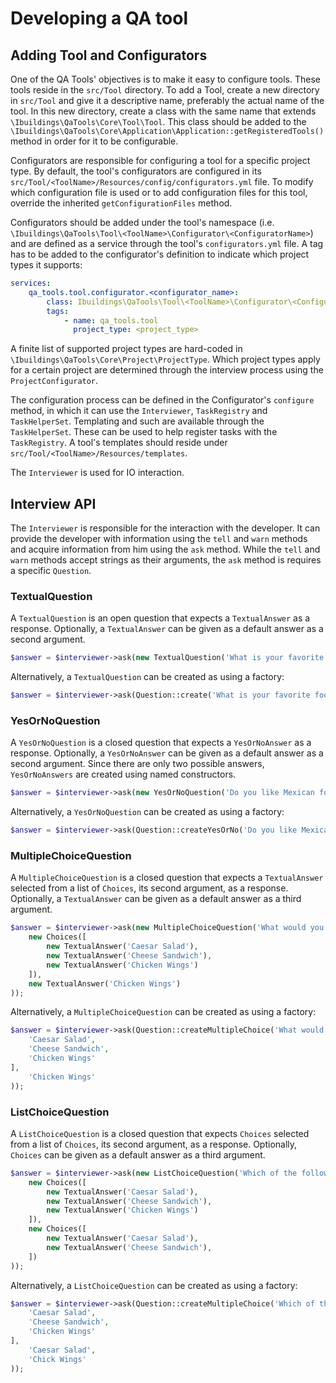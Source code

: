 Developing a QA tool
====================

## Adding Tool and Configurators
One of the QA Tools' objectives is to make it easy to configure tools.
These tools reside in the `src/Tool` directory.
To add a Tool, create a new directory in `src/Tool` and give it a descriptive name, preferably the actual name of the tool.
In this new directory, create a class with the same name that extends `\Ibuildings\QaTools\Core\Tool\Tool`. 
This class should be added to the `\Ibuildings\QaTools\Core\Application\Application::getRegisteredTools()` 
method in order for it to be configurable.

Configurators are responsible for configuring a tool for a specific project type.
By default, the tool's configurators are configured in its `src/Tool/<ToolName>/Resources/config/configurators.yml` file. 
To modify which configuration file is used or to add configuration files for this tool, 
override the inherited `getConfigurationFiles` method.

Configurators should be added under the tool's namespace (i.e. `\Ibuildings\QaTools\Tool\<ToolName>\Configurator\<ConfiguratorName>`) and
are defined as a service through the tool's `configurators.yml` file. 
A tag has to be added to the configurator's definition to indicate which project types it supports:

```yaml
services:
    qa_tools.tool.configurator.<configurator_name>:
        class: Ibuildings\QaTools\Tool\<ToolName>\Configurator\<ConfiguratorName>
        tags:
            - name: qa_tools.tool
              project_type: <project_type>
```

A finite list of supported project types are hard-coded in `\Ibuildings\QaTools\Core\Project\ProjectType`.
Which project types apply for a certain project are determined through the interview process using the `ProjectConfigurator`.

The configuration process can be defined in the Configurator's `configure`
method, in which it can use the `Interviewer`, `TaskRegistry` and
`TaskHelperSet`. Templating and such are available through the `TaskHelperSet`.
These can be used to help register tasks with the `TaskRegistry`. A tool's
templates should reside under `src/Tool/<ToolName>/Resources/templates`.

The `Interviewer` is used for IO interaction.

## Interview API
The `Interviewer` is responsible for the interaction with the developer. It can provide the developer with information using the
`tell` and `warn` methods and acquire information from him using the `ask` method. While the `tell` and `warn` methods
accept strings as their arguments, the `ask` method is requires a specific `Question`.

### TextualQuestion
A `TextualQuestion` is an open question that expects a `TextualAnswer` as a response. 
Optionally, a `TextualAnswer` can be given as a default answer as a second argument.

```php
$answer = $interviewer->ask(new TextualQuestion('What is your favorite food?', new TextualAnswer('Pizza'));
```

Alternatively, a `TextualQuestion` can be created as using a factory:
```php
$answer = $interviewer->ask(Question::create('What is your favorite food?', 'Pizza'));
```

### YesOrNoQuestion
A `YesOrNoQuestion` is a closed question that expects a `YesOrNoAnswer` as a response. 
Optionally, a `YesOrNoAnswer` can be given as a default answer as a second argument.
Since there are only two possible answers, `YesOrNoAnswers` are created using named constructors. 

```php
$answer = $interviewer->ask(new YesOrNoQuestion('Do you like Mexican food?', YesOrNoAnswer::yes());
```

Alternatively, a `YesOrNoQuestion` can be created as using a factory:
```php
$answer = $interviewer->ask(Question::createYesOrNo('Do you like Mexican food?', YesOrNoAnswer::YES));
```

### MultipleChoiceQuestion
A `MultipleChoiceQuestion` is a closed question that expects a `TextualAnswer` selected from a list of `Choices`, 
its second argument, as a response. 
Optionally, a `TextualAnswer` can be given as a default answer as a third argument.

```php
$answer = $interviewer->ask(new MultipleChoiceQuestion('What would you like to eat?', 
    new Choices([
        new TextualAnswer('Caesar Salad'),
        new TextualAnswer('Cheese Sandwich'),
        new TextualAnswer('Chicken Wings')
    ]),
    new TextualAnswer('Chicken Wings')
));
```

Alternatively, a `MultipleChoiceQuestion` can be created as using a factory:
```php
$answer = $interviewer->ask(Question::createMultipleChoice('What would you like to eat?', [
    'Caesar Salad',
    'Cheese Sandwich',
    'Chicken Wings'
],
    'Chicken Wings'
));
```

### ListChoiceQuestion
A `ListChoiceQuestion` is a closed question that expects `Choices` selected from a list of `Choices`, 
its second argument, as a response. 
Optionally, `Choices` can be given as a default answer as a third argument.

```php
$answer = $interviewer->ask(new ListChoiceQuestion('Which of the following would you like to eat next?', 
    new Choices([
        new TextualAnswer('Caesar Salad'),
        new TextualAnswer('Cheese Sandwich'),
        new TextualAnswer('Chicken Wings')
    ]),
    new Choices([
        new TextualAnswer('Caesar Salad'),
        new TextualAnswer('Cheese Sandwich'),
    ])
));
```

Alternatively, a `ListChoiceQuestion` can be created as using a factory:
```php
$answer = $interviewer->ask(Question::createMultipleChoice('Which of the following would you like to eat next?', [
    'Caesar Salad',
    'Cheese Sandwich',
    'Chicken Wings'
],
    'Caesar Salad',
    'Chick Wings'
));
```
